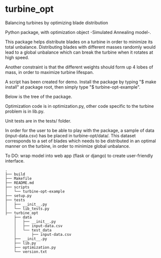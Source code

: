 # turbine_opt

Balancing turbines by optimizing blade distribution

Python package, with optimization object -Simulated Annealing model-.

This package helps distribute blades on a turbine in order to minimize its total
unbalance. Distributing blades with different masses randomly would lead
to a global unbalance which can break the turbine when it rotates at high
 speed.

Another constraint is that the different weights should form up 4 lobes of
mass, in order to maximize turbine lifespan.

A script has been created for demo. Install the package by typing
 "$ make install" at package root, then simply type "$ turbine-opt-example".

Below is the tree of the package. 

Optimization code is in optimization.py, other code specific to the
turbine problem is in lib.py.

Unit tests are in the tests/ folder.

In order for the user to be able to play with the package, a sample of data
(input-data.csv) has be placed in turbine-opt/data/. This dataset
corresponds to a set of blades which needs to be distributed in an optimal
manner on the turbine, in order to minimize global unbalance.

To DO: wrap model into web app (flask or django) to create user-friendly interface.


```
.
├── build
├── Makefile
├── README.md
├── scripts
│   └── turbine-opt-example
├── setup.py
├── tests
│   ├── __init__.py
│   └── lib_tests.py
├── turbine_opt
    ├── data
    │   ├── __init__.py
    │   ├── input-data.csv
    │   └── test_data
    │       ├── input-data.csv
    ├── __init__.py
    ├── lib.py
    ├── optimization.py
    └── version.txt

```
